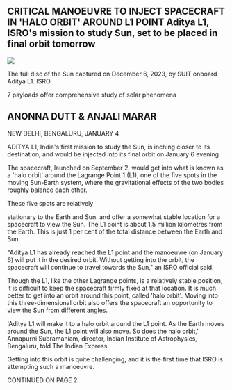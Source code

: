 ## CRITICAL MANOEUVRE TO INJECT SPACECRAFT IN 'HALO ORBIT' AROUND L1 POINT Aditya L1, ISRO's mission to study Sun, set to be placed in final orbit tomorrow

![](_page_0_Picture_1.jpeg)

The full disc of the Sun captured on December 6, 2023, by SUIT onboard Aditya L1. ISRO

7 payloads offer comprehensive study of solar phenomena

## ANONNA DUTT & ANJALI MARAR

NEW DELHI, BENGALURU, JANUARY 4

ADITYA L1, India's first mission to study the Sun, is inching closer to its destination, and would be injected into its final orbit on January 6 evening

The spacecraft, launched on September 2, would get into what is known as a 'halo orbit' around the Lagrange Point 1 (L1), one of the five spots in the moving Sun-Earth system, where the gravitational effects of the two bodies roughly balance each other.

These five spots are relatively

stationary to the Earth and Sun. and offer a somewhat stable location for a spacecraft to view the Sun. The L1 point is about 1.5 million kilometres from the Earth. This is just 1 per cent of the total distance between the Earth and Sun.

"Aditya L1 has already reached the L1 point and the manoeuvre (on January 6) will put it in the desired orbit. Without getting into the orbit, the spacecraft will continue to travel towards the Sun," an ISRO official said.

Though the L1, like the other Lagrange points, is a relatively stable position, it is difficult to keep the spacecraft firmly fixed at that location. It is much better to get into an orbit around this point, called 'halo orbit'. Moving into this three-dimensional orbit also offers the spacecraft an opportunity to view the Sun from different angles.

'Aditya L1 will make it to a halo orbit around the L1 point. As the Earth moves around the Sun, the L1 point will also move. So does the halo orbit,' Annapurni Subramaniam, director, Indian Institute of Astrophysics, Bengaluru, told The Indian Express.

Getting into this orbit is quite challenging, and it is the first time that ISRO is attempting such a manoeuvre.

CONTINUED ON PAGE 2